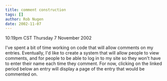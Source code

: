 ```yaml
---
title: comment construction
tags: []
author: Rob Nugen
date: 2002-11-07
---
```


<p class=date>10:19pm CST Thursday 7 November 2002</p>

<p>I've spent a bit of time working on code that will allow comments
on my entries.  Eventually, I'd like to create a system that will
allow people to view comments, and for people to be able to log in to
my site so they won't have to enter their name each time they
comment.  For now, clicking on the linked period below an entry will
display a page of the entry that would be commented on.</p>
